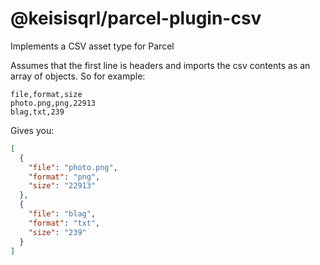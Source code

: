 # @keisisqrl/parcel-plugin-csv

Implements a CSV asset type for Parcel

Assumes that the first line is headers and imports the csv contents
as an array of objects. So for example:

```csv
file,format,size
photo.png,png,22913
blag,txt,239
```

Gives you:

```json
[
  {
    "file": "photo.png",
    "format": "png",
    "size": "22913"
  },
  {
    "file": "blag",
    "format": "txt",
    "size": "239"
  }
]
```
